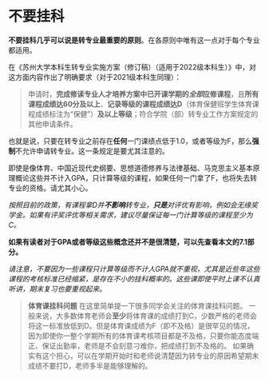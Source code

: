 # 不要挂科

**不要挂科几乎可以说是转专业最重要的原则**。在各原则中唯有这一点对于每个专业都适用。

在《苏州大学本科生转专业实施方案（修订稿）（适用于2022级本科生）》中，对这方面内容作出了明确要求（对于2021级本科生同理）：

> 申请时，**完成修读专业人才培养方案中已开课学期的*全部*应修课程**，且**所有课程成绩达60分及以上**、**记录等级的课程成绩达D**（体育保健班学生体育课程成绩标注为“保健”）**及以上等级**；符合学院（部）转专业工作方案规定的其他申请条件。

也就是说，只要在转专业之前存在**任何**一门课绩点低于1.0，或者等级为F，那么**强制**不允许申请转专业。这一条规定是要尤其注意的。

即使是像体育、中国近现代史纲要、思想道德修养与法律基础、马克思主义基本原理概论这些并不计入GPA，只计算等级的课程，如果任何一门拿了F，也将失去转专业的资格。请尤其小心。

*按照目前的政策，有课程拿D并**不影响**转专业，**只是**对评优有影响，例如会无缘奖学金。如果有评奖评优等相关需求，建议尽量保证每一门计算等级的课程至少为C。*

**如果有读者对于GPA或者等级这些概念还并不是很清楚，可以先查看本文的7.1部分。**

*请注意，不要因为一些课程只计算等级而不计人GPA就不重视，尤其是近些年这些课程的考核标准已经缩紧，是存在不小的挂科概率的。这些课即使平时上课不认真听讲，期末复习也要重视起来。*

> **体育课挂科问题**
> 在这里简单提一下很多同学会关注的体育课挂科问题。
> 一般来说，大多数体育老师会**至少**将体育课的成绩打到C，少数严格的老师会将这一标准放低到D。但是体育课成绩为F（即不及格）是很罕见的情况，因为即使你一整个学期所有的体育课考核项目都是不及格，只要你能态度端正、保证出勤率，老师是不会刻意刁难你，把成绩打到不及格的。
> 如果确实有这个担心，可以在学期开始时和老师说清楚因为转专业的原因希望期末成绩不要打D，老师多半是能够理解的。